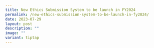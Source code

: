 ```yaml
---
title: New Ethics Submission System to be launch in FY2024
permalink: /new-ethics-submission-system-to-be-launch-in-fy2024/
date: 2023-07-29
layout: post
description: ""
image: ""
variant: tiptap
---
```

